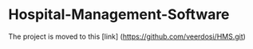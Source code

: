 # Hospital-Management-Software
The project is moved to this [link] (https://github.com/veerdosi/HMS.git) 
